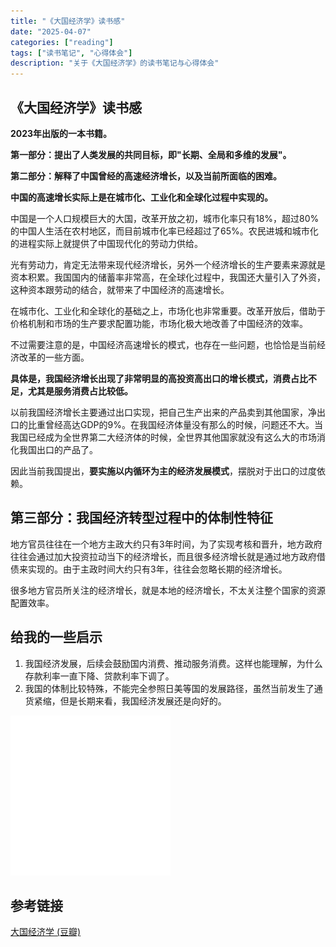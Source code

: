 ```yaml
---
title: "《大国经济学》读书感"
date: "2025-04-07"
categories: ["reading"]
tags: ["读书笔记", "心得体会"]
description: "关于《大国经济学》的读书笔记与心得体会"
---
```


## 《大国经济学》读书感

**2023年出版的一本书籍。**

**第一部分：提出了人类发展的共同目标，即"长期、全局和多维的发展"。**

**第二部分：解释了中国曾经的高速经济增长，以及当前所面临的困难。**

**中国的高速增长实际上是在城市化、工业化和全球化过程中实现的。**

中国是一个人口规模巨大的大国，改革开放之初，城市化率只有18%，超过80%的中国人生活在农村地区，而目前城市化率已经超过了65%。农民进城和城市化的进程实际上就提供了中国现代化的劳动力供给。

光有劳动力，肯定无法带来现代经济增长，另外一个经济增长的生产要素来源就是资本积累。我国国内的储蓄率非常高，在全球化过程中，我国还大量引入了外资，这种资本跟劳动的结合，就带来了中国经济的高速增长。

在城市化、工业化和全球化的基础之上，市场化也非常重要。改革开放后，借助于价格机制和市场的生产要求配置功能，市场化极大地改善了中国经济的效率。

不过需要注意的是，中国经济高速增长的模式，也存在一些问题，也恰恰是当前经济改革的一些方面。

**具体是，我国经济增长出现了非常明显的高投资高出口的增长模式，消费占比不足，尤其是服务消费占比较低。**

以前我国经济增长主要通过出口实现，把自己生产出来的产品卖到其他国家，净出口的比重曾经高达GDP的9%。在我国经济体量没有那么的时候，问题还不大。当我国已经成为全世界第二大经济体的时候，全世界其他国家就没有这么大的市场消化我国出口的产品了。

因此当前我国提出，**要实施以内循环为主的经济发展模式**，摆脱对于出口的过度依赖。

## 第三部分：我国经济转型过程中的体制性特征

地方官员往往在一个地方主政大约只有3年时间，为了实现考核和晋升，地方政府往往会通过加大投资拉动当下的经济增长，而且很多经济增长就是通过地方政府借债来实现的。由于主政时间大约只有3年，往往会忽略长期的经济增长。

很多地方官员所关注的经济增长，就是本地的经济增长，不太关注整个国家的资源配置效率。

## 给我的一些启示

1. 我国经济发展，后续会鼓励国内消费、推动服务消费。这样也能理解，为什么存款利率一直下降、贷款利率下调了。
2. 我国的体制比较特殊，不能完全参照日美等国的发展路径，虽然当前发生了通货紧缩，但是长期来看，我国经济发展还是向好的。

![占位图](/content/assets/images/reading/2025-04-07-《大国经济学》读书感/placeholder.png)

## 参考链接

[大国经济学 (豆瓣)](https://book.douban.com/subject/36190029/)
